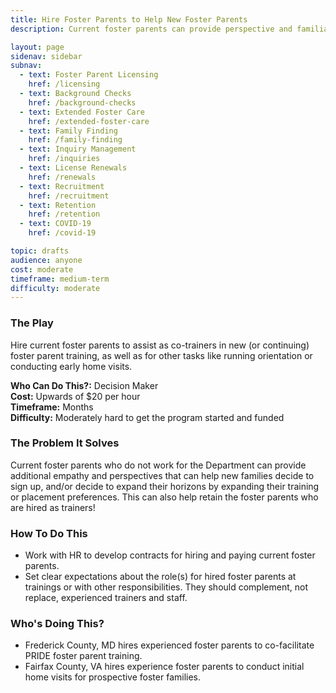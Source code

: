 ```yaml
---
title: Hire Foster Parents to Help New Foster Parents
description: Current foster parents can provide perspective and familiarity to prospective families in trainings and home visits.

layout: page
sidenav: sidebar
subnav:
  - text: Foster Parent Licensing
    href: /licensing
  - text: Background Checks
    href: /background-checks
  - text: Extended Foster Care
    href: /extended-foster-care
  - text: Family Finding
    href: /family-finding
  - text: Inquiry Management
    href: /inquiries
  - text: License Renewals
    href: /renewals
  - text: Recruitment
    href: /recruitment
  - text: Retention
    href: /retention
  - text: COVID-19
    href: /covid-19

topic: drafts
audience: anyone
cost: moderate
timeframe: medium-term
difficulty: moderate
---
```



### The Play

Hire current foster parents to assist as co-trainers in new (or continuing) foster parent training, as well as for other tasks like running orientation or conducting early home visits. 

**Who Can Do This?:**
Decision Maker<br />
**Cost:**
Upwards of $20 per hour<br />
**Timeframe:**
Months<br />
**Difficulty:**
Moderately hard to get the program started and funded<br />

### The Problem It Solves

Current foster parents who do not work for the Department can provide additional empathy and perspectives that can help new families decide to sign up, and/or decide to expand their horizons by expanding their training or placement preferences. This can also help retain the foster parents who are hired as trainers!

### How To Do This

* Work with HR to develop contracts for hiring and paying current foster parents.
* Set clear expectations about the role(s) for hired foster parents at trainings or with other responsibilities. They should complement, not replace, experienced trainers and staff.

### Who's Doing This?

* Frederick County, MD hires experienced foster parents to co-facilitate PRIDE foster parent training.
* Fairfax County, VA hires experience foster parents to conduct initial home visits for prospective foster families.